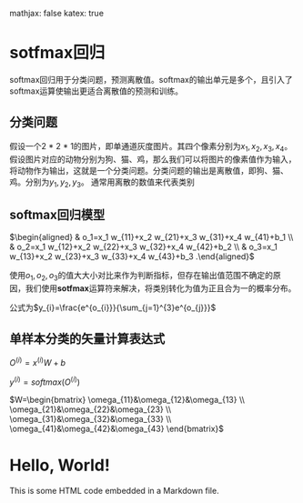 mathjax: false
katex: true
# sotfmax回归
softmax回归用于分类问题，预测离散值。softmax的输出单元是多个，且引入了softmax运算使输出更适合离散值的预测和训练。
## 分类问题
假设一个2 * 2 * 1的图片，即单通道灰度图片。其四个像素分别为$x_{1},x_{2},x_{3},x_{4}$。假设图片对应的动物分别为狗、猫、鸡，那么我们可以将图片的像素值作为输入，将动物作为输出，这就是一个分类问题。分类问题的输出是离散值，即狗、猫、鸡。分别为$y_{1}, y_{2}, y_{3}$。
通常用离散的数值来代表类别
## softmax回归模型
$\begin{aligned} & o_1=x_1 w_{11}+x_2 w_{21}+x_3 w_{31}+x_4 w_{41}+b_1 \\ & o_2=x_1 w_{12}+x_2 w_{22}+x_3 w_{32}+x_4 w_{42}+b_2 \\ & o_3=x_1 w_{13}+x_2 w_{23}+x_3 w_{33}+x_4 w_{43}+b_3 .\end{aligned}$

使用$o_{1},o_{2},o_{3}$的值大大小对比来作为判断指标，但存在输出值范围不确定的原因，我们使用**sotfmax**运算符来解决，将类别转化为值为正且合为一的概率分布。

公式为$y_{i}=\frac{e^{o_{i}}}{\sum_{j=1}^{3}e^{o_{j}}}$
## 单样本分类的矢量计算表达式
$O^{(i)}=x^{(i)}W + b$

$y^{(i)}=softmax(O^{(i)})$

$W=\begin{bmatrix}
 \omega_{11}&\omega_{12}&\omega_{13} \\
 \omega_{21}&\omega_{22}&\omega_{23} \\
 \omega_{31}&\omega_{32}&\omega_{33} \\
 \omega_{41}&\omega_{42}&\omega_{43}
\end{bmatrix}$

<div>
  <h1>Hello, World!</h1>
  <p>This is some HTML code embedded in a Markdown file.</p>
</div>
<img>   
